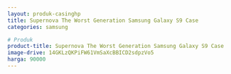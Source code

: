 ```yaml
---
layout: produk-casinghp
title: Supernova The Worst Generation Samsung Galaxy S9 Case
categories: samsung

# Produk
product-title: Supernova The Worst Generation Samsung Galaxy S9 Case
image-drive: 14GKLzQKPiFW61VmSaXcBBICD2sdpzVo5
harga: 90000
---
```


